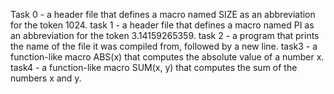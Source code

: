 Task 0 -  a header file that defines a macro named SIZE as an abbreviation for the token 1024.
task 1 - a header file that defines a macro named PI as an abbreviation for the token 3.14159265359.
task 2 - a program that prints the name of the file it was compiled from, followed by a new line.
task3 -  a function-like macro ABS(x) that computes the absolute value of a number x.
task4 - a function-like macro SUM(x, y) that computes the sum of the numbers x and y.
